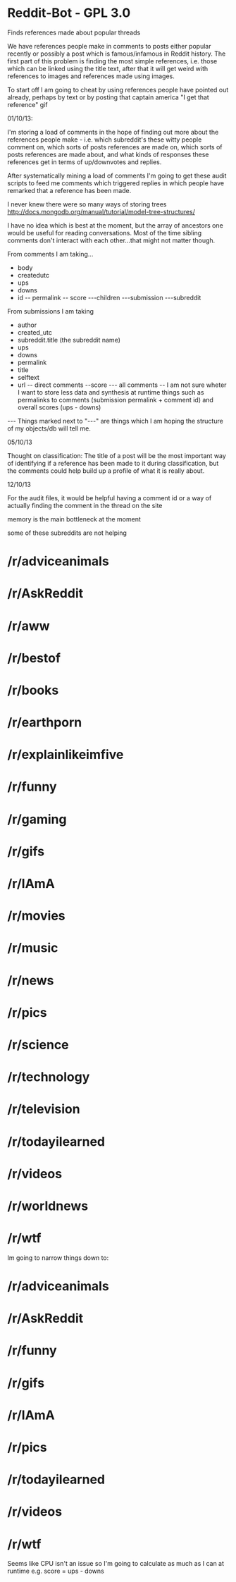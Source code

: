 Reddit-Bot - GPL 3.0
==========

Finds references made about popular threads

We have references people make in comments to posts either popular recently or
possibly a post which is famous/infamous in Reddit history. The first part of
this problem is finding the most simple references, i.e. those which can be 
linked using the title text, after that it will get weird with references to
images and references made using images.

To start off I am going to cheat by using references people have pointed out
already, perhaps by text or by posting that captain america "I get that 
reference" gif


01/10/13:

I'm storing a load of comments in the hope of finding out more about
the references people make - i.e. which subreddit's these witty people comment
on, which sorts of posts references are made on, which sorts of posts references are
made about, and what kinds of responses these references get in terms of up/downvotes
and replies.

After systematically mining a load of comments I'm going to get these audit scripts
to feed me comments which triggered replies in which people have remarked that a
reference has been made.

I never knew there were so many ways of storing trees http://docs.mongodb.org/manual/tutorial/model-tree-structures/

I have no idea which is best at the moment, but the array of ancestors one would
be useful for reading conversations. Most of the time sibling comments don't interact
with each other...that might not matter though.

From comments I am taking...

- body
- createdutc
- ups
- downs
- id
-- permalink
-- score
---children
---submission
---subreddit

From submissions I am taking

- author
- created_utc
- subreddit.title (the subreddit name)
- ups
- downs
- permalink
- title
- selftext
- url
-- direct comments
--score
--- all comments
-- I am not sure wheter I want to store less data and synthesis at runtime things such as
permalinks to comments (submission permalink + comment id) and overall scores (ups - downs)

--- Things marked next to "---" are things which I am hoping the structure of my objects/db
will tell me.


05/10/13

Thought on classification: The title of a post will be the most important way of identifying
if a reference has been made to it during classification, but the comments could help build up
a profile of what it is really about.

12/10/13

For the audit files, it would be helpful having a comment id or a way of actually finding the comment in the thread
on the site

memory is the main bottleneck at the moment

some of these subreddits are not helping


# /r/adviceanimals
# /r/AskReddit
# /r/aww
# /r/bestof
# /r/books
# /r/earthporn
# /r/explainlikeimfive
# /r/funny
# /r/gaming
# /r/gifs
# /r/IAmA
# /r/movies
# /r/music
# /r/news
# /r/pics
# /r/science
# /r/technology
# /r/television
# /r/todayilearned
# /r/videos
# /r/worldnews
# /r/wtf

Im going to narrow things down to:

# /r/adviceanimals
# /r/AskReddit
# /r/funny
# /r/gifs
# /r/IAmA
# /r/pics
# /r/todayilearned
# /r/videos
# /r/wtf


Seems like CPU isn't an issue so I'm going to calculate as much as I can at runtime e.g. score = ups - downs